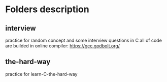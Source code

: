 # Folders description
## interview
practice for random concept and some interview questions in C
all of code are builded in online compiler: https://gcc.godbolt.org/
## the-hard-way
practice for learn-C-the-hard-way
